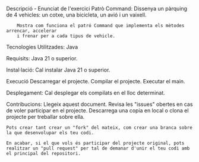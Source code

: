 
Descripció - Enunciat de l'exercici
	Patrò Command:
		Dissenya un pàrquing de 4 vehicles: un cotxe, una bicicleta, un avió i un vaixell.

        Mostra com funciona el patró Command que implementa els mètodes arrencar, accelerar
        i frenar per a cada tipus de vehicle.

Tecnologies Utilitzades:
	Java
	
Requisits:
	Java 21 o superior.
	
Instal·lació:
	Cal instalar Java 21 o superior.
	
Execució
    Descarregar el projecte.
	Compilar el projecte.
	Executar el main.
	
Desplegament:
    Cal desplegar els compilats en el lloc determinat.

Contribucions:
	Llegeix aquest document.
	Revisa les "issues" obertes en cas de voler participar en el projecte.
    Descarrega una copia en local o clona el projecte per treballar sobre ella.
	
	Pots crear tant crear un "fork" del mateix, com crear una branca sobre la que desenvolupar els teu codi.
	
	En acabar, si el que vols és participar del projecte original, pots realitzar un "pull request" per tal de demanar d'unir el teu codi amb el principal del repositori.
	